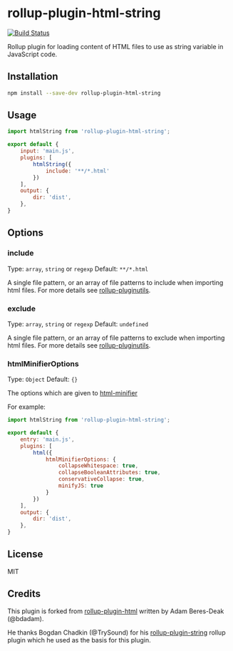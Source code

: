 # rollup-plugin-html-string

[![Build Status](https://travis-ci.com/CxRes/rollup-plugin-html-string.svg?branch=master)](https://travis-ci.com/CxRes/rollup-plugin-html-string)

Rollup plugin for loading content of HTML files to use as string variable in JavaScript code.

## Installation

```bash
npm install --save-dev rollup-plugin-html-string
```

## Usage

```js
import htmlString from 'rollup-plugin-html-string';

export default {
	input: 'main.js',
	plugins: [
		htmlString({
			include: '**/*.html'
		})
	],
	output: {
		dir: 'dist',
	},
}
```

## Options

### include

Type: `array`, `string` or `regexp`
Default: `**/*.html`

A single file pattern, or an array of file patterns to include when importing html files. For more details see [rollup-pluginutils](https://github.com/rollup/rollup-pluginutils#createfilter).

### exclude

Type: `array`, `string` or `regexp`
Default: `undefined`

A single file pattern, or an array of file patterns to exclude when importing html files. For more details see [rollup-pluginutils](https://github.com/rollup/rollup-pluginutils#createfilter).

### htmlMinifierOptions

Type: `Object`
Default: `{}`

The options which are given to [html-minifier](https://github.com/kangax/html-minifier#options-quick-reference)

For example:
```js
import htmlString from 'rollup-plugin-html-string';

export default {
	entry: 'main.js',
	plugins: [
		html({
			htmlMinifierOptions: {
				collapseWhitespace: true,
				collapseBooleanAttributes: true,
				conservativeCollapse: true,
				minifyJS: true
			}
		})
	],
	output: {
		dir: 'dist',
	},
}
```

## License

MIT

## Credits

This plugin is forked from [rollup-plugin-html](https://github.com/bdadam/rollup-plugin-html) written by Adam Beres-Deak (@bdadam).

He thanks Bogdan Chadkin (@TrySound) for his [rollup-plugin-string](https://github.com/TrySound/rollup-plugin-string) rollup plugin which he used as the basis for this plugin.
